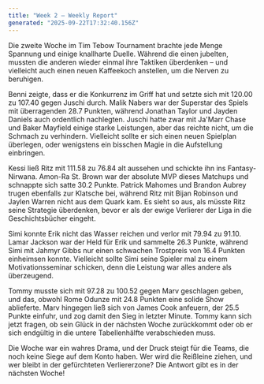 ```yaml
---
title: "Week 2 – Weekly Report"
generated: "2025-09-22T17:32:40.156Z"
---
```


Die zweite Woche im Tim Tebow Tournament brachte jede Menge Spannung und einige knallharte Duelle. Während die einen jubelten, mussten die anderen wieder einmal ihre Taktiken überdenken – und vielleicht auch einen neuen Kaffeekoch anstellen, um die Nerven zu beruhigen.

Benni zeigte, dass er die Konkurrenz im Griff hat und setzte sich mit 120.00 zu 107.40 gegen Juschi durch. Malik Nabers war der Superstar des Spiels mit überragenden 28.7 Punkten, während Jonathan Taylor und Jayden Daniels auch ordentlich nachlegten. Juschi hatte zwar mit Ja'Marr Chase und Baker Mayfield einige starke Leistungen, aber das reichte nicht, um die Schmach zu verhindern. Vielleicht sollte er sich einen neuen Spielplan überlegen, oder wenigstens ein bisschen Magie in die Aufstellung einbringen.

Kessi ließ Ritz mit 111.58 zu 76.84 alt aussehen und schickte ihn ins Fantasy-Nirwana. Amon-Ra St. Brown war der absolute MVP dieses Matchups und schnappte sich satte 30.2 Punkte. Patrick Mahomes und Brandon Aubrey trugen ebenfalls zur Klatsche bei, während Ritz mit Bijan Robinson und Jaylen Warren nicht aus dem Quark kam. Es sieht so aus, als müsste Ritz seine Strategie überdenken, bevor er als der ewige Verlierer der Liga in die Geschichtsbücher eingeht.

Simi konnte Erik nicht das Wasser reichen und verlor mit 79.94 zu 91.10. Lamar Jackson war der Held für Erik und sammelte 26.3 Punkte, während Simi mit Jahmyr Gibbs nur einen schwachen Trostpreis von 16.4 Punkten einheimsen konnte. Vielleicht sollte Simi seine Spieler mal zu einem Motivationsseminar schicken, denn die Leistung war alles andere als überzeugend.

Tommy musste sich mit 97.28 zu 100.52 gegen Marv geschlagen geben, und das, obwohl Rome Odunze mit 24.8 Punkten eine solide Show ablieferte. Marv hingegen ließ sich von James Cook anfeuern, der 25.5 Punkte einfuhr, und zog damit den Sieg in letzter Minute. Tommy kann sich jetzt fragen, ob sein Glück in der nächsten Woche zurückkommt oder ob er sich endgültig in die untere Tabellenhälfte verabschieden muss. 

Die Woche war ein wahres Drama, und der Druck steigt für die Teams, die noch keine Siege auf dem Konto haben. Wer wird die Reißleine ziehen, und wer bleibt in der gefürchteten Verliererzone? Die Antwort gibt es in der nächsten Woche!
